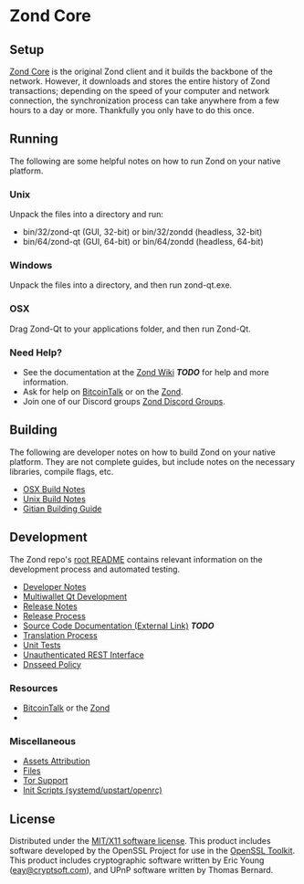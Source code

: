 Zond Core
=====================

Setup
---------------------
[Zond Core](http://zond.network/wallet) is the original Zond client and it builds the backbone of the network. However, it downloads and stores the entire history of Zond transactions; depending on the speed of your computer and network connection, the synchronization process can take anywhere from a few hours to a day or more. Thankfully you only have to do this once.

Running
---------------------
The following are some helpful notes on how to run Zond on your native platform.

### Unix

Unpack the files into a directory and run:

- bin/32/zond-qt (GUI, 32-bit) or bin/32/zondd (headless, 32-bit)
- bin/64/zond-qt (GUI, 64-bit) or bin/64/zondd (headless, 64-bit)

### Windows

Unpack the files into a directory, and then run zond-qt.exe.

### OSX

Drag Zond-Qt to your applications folder, and then run Zond-Qt.

### Need Help?

* See the documentation at the [Zond Wiki](https://en.bitcoin.it/wiki/Main_Page) ***TODO***
for help and more information.
* Ask for help on [BitcoinTalk]() or on the [Zond](http://zond.network/).
* Join one of our Discord groups [Zond Discord Groups](https://discord.gg/UFhfxVv).

Building
---------------------
The following are developer notes on how to build Zond on your native platform. They are not complete guides, but include notes on the necessary libraries, compile flags, etc.

- [OSX Build Notes](build-osx.md)
- [Unix Build Notes](build-unix.md)
- [Gitian Building Guide](gitian-building.md)

Development
---------------------
The Zond repo's [root README](https://github.com/zondcoin/Zond/blob/master/README.md) contains relevant information on the development process and automated testing.

- [Developer Notes](developer-notes.md)
- [Multiwallet Qt Development](multiwallet-qt.md)
- [Release Notes](release-notes.md)
- [Release Process](release-process.md)
- [Source Code Documentation (External Link)](https://dev.visucore.com/bitcoin/doxygen/) ***TODO***
- [Translation Process](translation_process.md)
- [Unit Tests](unit-tests.md)
- [Unauthenticated REST Interface](REST-interface.md)
- [Dnsseed Policy](dnsseed-policy.md)

### Resources

* [BitcoinTalk]() or the [Zond](http://zond.network/)
* 

### Miscellaneous
- [Assets Attribution](assets-attribution.md)
- [Files](files.md)
- [Tor Support](tor.md)
- [Init Scripts (systemd/upstart/openrc)](init.md)

License
---------------------
Distributed under the [MIT/X11 software license](http://www.opensource.org/licenses/mit-license.php).
This product includes software developed by the OpenSSL Project for use in the [OpenSSL Toolkit](https://www.openssl.org/). This product includes
cryptographic software written by Eric Young ([eay@cryptsoft.com](mailto:eay@cryptsoft.com)), and UPnP software written by Thomas Bernard.
